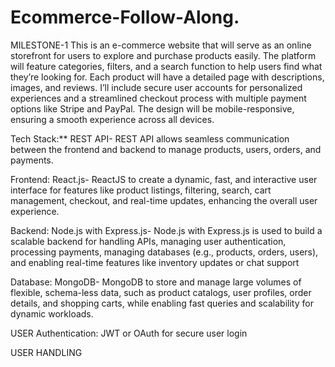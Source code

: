 # Ecommerce-Follow-Along.
MILESTONE-1
This is an e-commerce website that will serve as an online storefront for users to explore and purchase products easily. The platform will feature categories, filters, and a search function to help users find what they’re looking for. Each product will have a detailed page with descriptions, images, and reviews. I’ll include secure user accounts for personalized experiences and a streamlined checkout process with multiple payment options like Stripe and PayPal. The design will be mobile-responsive, ensuring a smooth experience across all devices.


Tech Stack:**
REST API- REST API allows seamless communication between the frontend and backend to manage products, users, orders, and payments.


Frontend: React.js- ReactJS to create a dynamic, fast, and interactive user interface for features like product listings, filtering, search, cart management, checkout, and real-time updates, enhancing the overall user experience.


Backend: Node.js with Express.js- Node.js with Express.js is used to build a scalable backend for handling APIs, managing user authentication, processing payments, managing databases (e.g., products, orders, users), and enabling real-time features like inventory updates or chat support


Database: MongoDB- MongoDB to store and manage large volumes of flexible, schema-less data, such as product catalogs, user profiles, order details, and shopping carts, while enabling fast queries and scalability for dynamic workloads.


USER Authentication: JWT or OAuth for secure user login 


USER HANDLING
